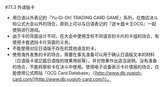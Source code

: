 #7.1.3        外语版卡
* 用日语以外表记的『Yu-Gi-Oh! TRADING CARD GAME』系列，在商店决斗和公式大会以外的场合，原则上可以与日语表记的『遊☆戯☆王OCG』一起使用进行游戏。
* 由于卡的背面设计不同，在大会中使用含有不同语言的卡片的卡组的场合，有使用卡套遮挡卡片背面的义务。
* 不能使用对应日语版不存在的其他语言的卡。
* 使用海外发售的卡的场合，需要在事先准备可以用于确认日语版文本的材料（日语版卡或记载日语版的效果用纸等），并对效果作出适当说明。没有准备的场合，不能将那些卡在决斗中使用。使用电子设备表示卡片情报的场合，仅能使用公式网站「OCG Card Database」（[http://www.db.yugioh-card.com/](http://www.db.yugioh-card.com/)）。
